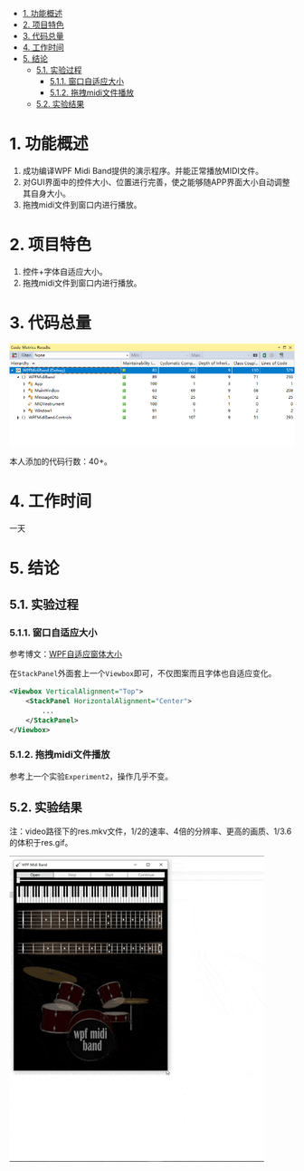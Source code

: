<!-- TOC -->

- [1. 功能概述](#1-功能概述)
- [2. 项目特色](#2-项目特色)
- [3. 代码总量](#3-代码总量)
- [4. 工作时间](#4-工作时间)
- [5. 结论](#5-结论)
    - [5.1. 实验过程](#51-实验过程)
        - [5.1.1. 窗口自适应大小](#511-窗口自适应大小)
        - [5.1.2. 拖拽midi文件播放](#512-拖拽midi文件播放)
    - [5.2. 实验结果](#52-实验结果)

<!-- /TOC -->

# 1. 功能概述

1. 成功编译WPF Midi Band提供的演示程序。并能正常播放MIDI文件。
2. 对GUI界面中的控件大小、位置进行完善，使之能够随APP界面大小自动调整其自身大小。
3. 拖拽midi文件到窗口内进行播放。

# 2. 项目特色

1. 控件+字体自适应大小。
2. 拖拽midi文件到窗口内进行播放。

# 3. 代码总量

![](pic/LinesOfCode.png)

本人添加的代码行数：40+。

# 4. 工作时间

一天

# 5. 结论

## 5.1. 实验过程

### 5.1.1. 窗口自适应大小

参考博文：[WPF自适应窗体大小](https://www.cnblogs.com/xuange/p/3667938.html)

在`StackPanel`外面套上一个`Viewbox`即可，不仅图案而且字体也自适应变化。

``` xml
<Viewbox VerticalAlignment="Top">
    <StackPanel HorizontalAlignment="Center">
        ...
    </StackPanel>
</Viewbox>
```

### 5.1.2. 拖拽midi文件播放

参考上一个实验`Experiment2`，操作几乎不变。

## 5.2. 实验结果

注：video路径下的res.mkv文件，1/2的速率、4倍的分辨率、更高的画质、1/3.6的体积于res.gif。

![](pic/res.gif)